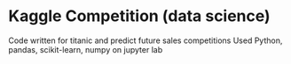 # Kaggle Competition (data science)
Code written for titanic and predict future sales competitions
Used Python, pandas, scikit-learn, numpy on jupyter lab
